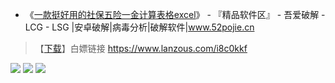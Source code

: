 - 《[一款挺好用的社保五险一金计算表格excel](https://www.52pojie.cn/thread-1082224-1-1.html)》 - 『精品软件区』 - 吾爱破解 - LCG - LSG |安卓破解|病毒分析|破解软件|www.52pojie.cn 

>  【[下载](https://github.com/taoste/Hello-World/raw/master/Tools/%E7%A4%BE%E4%BF%9D%E5%B7%A5%E5%85%B7%E7%AE%B1/%E7%A4%BE%E4%BF%9D%E8%AE%A1%E7%AE%97%E4%BA%94%E9%99%A9%E4%B8%80%E9%87%91%E8%AE%A1%E7%AE%97.xlsx)】白嫖链接  https://www.lanzous.com/i8c0kkf

 <img src="https://attach.52pojie.cn/forum/201912/29/135847m1obo75j7nn7yn01.png">
 <img src="https://attach.52pojie.cn/forum/201912/29/135849ufgnywhvftizs9wv.png">
<img src="https://attach.52pojie.cn/forum/201912/29/135852das66tda0n68wkgy.png">
